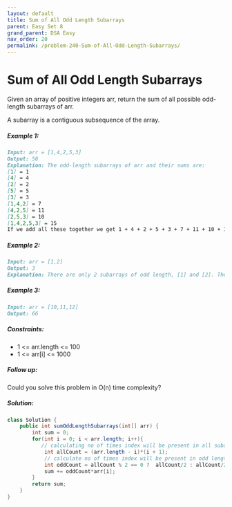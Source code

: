 ```yaml
---
layout: default
title: Sum of All Odd Length Subarrays
parent: Easy Set 8
grand_parent: DSA Easy
nav_order: 20
permalink: /problem-240-Sum-of-All-Odd-Length-Subarrays/
---
```

# Sum of All Odd Length Subarrays
Given an array of positive integers arr, return the sum of all possible odd-length subarrays of arr.

A subarray is a contiguous subsequence of the array.

##### Example 1:
```markdown
Input: arr = [1,4,2,5,3]
Output: 58
Explanation: The odd-length subarrays of arr and their sums are:
[1] = 1
[4] = 4
[2] = 2
[5] = 5
[3] = 3
[1,4,2] = 7
[4,2,5] = 11
[2,5,3] = 10
[1,4,2,5,3] = 15
If we add all these together we get 1 + 4 + 2 + 5 + 3 + 7 + 11 + 10 + 15 = 58
```
##### Example 2:
```markdown
Input: arr = [1,2]
Output: 3
Explanation: There are only 2 subarrays of odd length, [1] and [2]. Their sum is 3.
```
##### Example 3:
```markdown
Input: arr = [10,11,12]
Output: 66
```
##### Constraints:
* 1 <= arr.length <= 100
* 1 <= arr[i] <= 1000

##### Follow up:

Could you solve this problem in O(n) time complexity?

##### Solution:
```java
class Solution {
    public int sumOddLengthSubarrays(int[] arr) {
        int sum = 0;
        for(int i = 0; i < arr.length; i++){
           // calculating no of times index will be present in all subarrays 
            int allCount = (arr.length - i)*(i + 1);
            // calculate no of times index will be present in odd length subarrays
            int oddCount = allCount % 2 == 0 ?  allCount/2 : allCount/2 + 1;
            sum += oddCount*arr[i];
        }
        return sum;
    }
}
```
